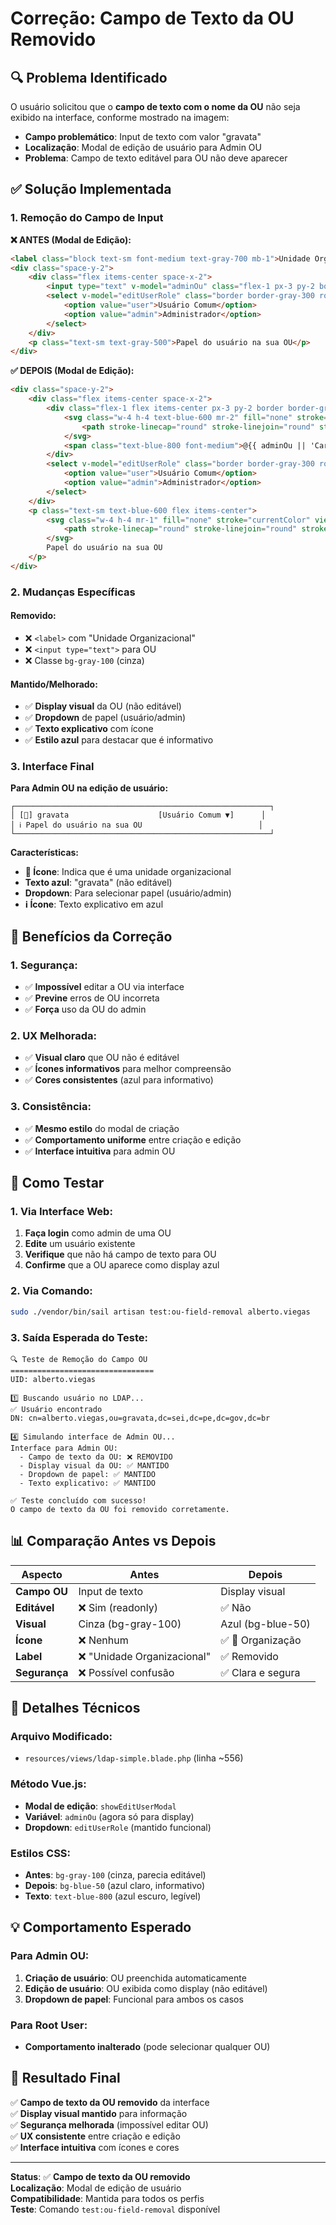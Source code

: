# Correção: Campo de Texto da OU Removido

## 🔍 **Problema Identificado**

O usuário solicitou que o **campo de texto com o nome da OU** não seja exibido na interface, conforme mostrado na imagem:

- **Campo problemático**: Input de texto com valor "gravata" 
- **Localização**: Modal de edição de usuário para Admin OU
- **Problema**: Campo de texto editável para OU não deve aparecer

## ✅ **Solução Implementada**

### **1. Remoção do Campo de Input**

**❌ ANTES (Modal de Edição):**
```html
<label class="block text-sm font-medium text-gray-700 mb-1">Unidade Organizacional</label>
<div class="space-y-2">
    <div class="flex items-center space-x-2">
        <input type="text" v-model="adminOu" class="flex-1 px-3 py-2 border border-gray-300 rounded-md bg-gray-100" readonly>
        <select v-model="editUserRole" class="border border-gray-300 rounded-md px-3 py-2">
            <option value="user">Usuário Comum</option>
            <option value="admin">Administrador</option>
        </select>
    </div>
    <p class="text-sm text-gray-500">Papel do usuário na sua OU</p>
</div>
```

**✅ DEPOIS (Modal de Edição):**
```html
<div class="space-y-2">
    <div class="flex items-center space-x-2">
        <div class="flex-1 flex items-center px-3 py-2 border border-gray-300 rounded-md bg-blue-50">
            <svg class="w-4 h-4 text-blue-600 mr-2" fill="none" stroke="currentColor" viewBox="0 0 24 24">
                <path stroke-linecap="round" stroke-linejoin="round" stroke-width="2" d="M19 21V5a2 2 0 00-2-2H7a2 2 0 00-2 2v16m14 0h2m-2 0h-4m-5 0H9m0 0H7m2 0v-5a2 2 0 012-2h2a2 2 0 012 2v5m-4 0h4" />
            </svg>
            <span class="text-blue-800 font-medium">@{{ adminOu || 'Carregando...' }}</span>
        </div>
        <select v-model="editUserRole" class="border border-gray-300 rounded-md px-3 py-2">
            <option value="user">Usuário Comum</option>
            <option value="admin">Administrador</option>
        </select>
    </div>
    <p class="text-sm text-blue-600 flex items-center">
        <svg class="w-4 h-4 mr-1" fill="none" stroke="currentColor" viewBox="0 0 24 24">
            <path stroke-linecap="round" stroke-linejoin="round" stroke-width="2" d="M13 16h-1v-4h-1m1-4h.01M21 12a9 9 0 11-18 0 9 9 0 0118 0z" />
        </svg>
        Papel do usuário na sua OU
    </p>
</div>
```

### **2. Mudanças Específicas**

#### **Removido:**
- ❌ `<label>` com "Unidade Organizacional"
- ❌ `<input type="text">` para OU
- ❌ Classe `bg-gray-100` (cinza)

#### **Mantido/Melhorado:**
- ✅ **Display visual** da OU (não editável)
- ✅ **Dropdown** de papel (usuário/admin)
- ✅ **Texto explicativo** com ícone
- ✅ **Estilo azul** para destacar que é informativo

### **3. Interface Final**

**Para Admin OU na edição de usuário:**
```
┌─────────────────────────────────────────────────────────┐
│ [🏢] gravata                    [Usuário Comum ▼]      │
│ ℹ️ Papel do usuário na sua OU                          │
└─────────────────────────────────────────────────────────┘
```

**Características:**
- **🏢 Ícone**: Indica que é uma unidade organizacional
- **Texto azul**: "gravata" (não editável)
- **Dropdown**: Para selecionar papel (usuário/admin)
- **ℹ️ Ícone**: Texto explicativo em azul

## 🎯 **Benefícios da Correção**

### **1. Segurança:**
- ✅ **Impossível** editar a OU via interface
- ✅ **Previne** erros de OU incorreta
- ✅ **Força** uso da OU do admin

### **2. UX Melhorada:**
- ✅ **Visual claro** que OU não é editável
- ✅ **Ícones informativos** para melhor compreensão
- ✅ **Cores consistentes** (azul para informativo)

### **3. Consistência:**
- ✅ **Mesmo estilo** do modal de criação
- ✅ **Comportamento uniforme** entre criação e edição
- ✅ **Interface intuitiva** para admin OU

## 🧪 **Como Testar**

### **1. Via Interface Web:**
1. **Faça login** como admin de uma OU
2. **Edite** um usuário existente
3. **Verifique** que não há campo de texto para OU
4. **Confirme** que a OU aparece como display azul

### **2. Via Comando:**
```bash
sudo ./vendor/bin/sail artisan test:ou-field-removal alberto.viegas
```

### **3. Saída Esperada do Teste:**
```
🔍 Teste de Remoção do Campo OU
================================
UID: alberto.viegas

1️⃣ Buscando usuário no LDAP...
✅ Usuário encontrado
DN: cn=alberto.viegas,ou=gravata,dc=sei,dc=pe,dc=gov,dc=br

4️⃣ Simulando interface de Admin OU...
Interface para Admin OU:
  - Campo de texto da OU: ❌ REMOVIDO
  - Display visual da OU: ✅ MANTIDO
  - Dropdown de papel: ✅ MANTIDO
  - Texto explicativo: ✅ MANTIDO

✅ Teste concluído com sucesso!
O campo de texto da OU foi removido corretamente.
```

## 📊 **Comparação Antes vs Depois**

| **Aspecto** | **Antes** | **Depois** |
|-------------|-----------|------------|
| **Campo OU** | Input de texto | Display visual |
| **Editável** | ❌ Sim (readonly) | ✅ Não |
| **Visual** | Cinza (bg-gray-100) | Azul (bg-blue-50) |
| **Ícone** | ❌ Nenhum | ✅ 🏢 Organização |
| **Label** | ❌ "Unidade Organizacional" | ✅ Removido |
| **Segurança** | ❌ Possível confusão | ✅ Clara e segura |

## 🔧 **Detalhes Técnicos**

### **Arquivo Modificado:**
- `resources/views/ldap-simple.blade.php` (linha ~556)

### **Método Vue.js:**
- **Modal de edição**: `showEditUserModal`
- **Variável**: `adminOu` (agora só para display)
- **Dropdown**: `editUserRole` (mantido funcional)

### **Estilos CSS:**
- **Antes**: `bg-gray-100` (cinza, parecia editável)
- **Depois**: `bg-blue-50` (azul claro, informativo)
- **Texto**: `text-blue-800` (azul escuro, legível)

## 💡 **Comportamento Esperado**

### **Para Admin OU:**
1. **Criação de usuário**: OU preenchida automaticamente
2. **Edição de usuário**: OU exibida como display (não editável)
3. **Dropdown de papel**: Funcional para ambos os casos

### **Para Root User:**
- **Comportamento inalterado** (pode selecionar qualquer OU)

## 🎉 **Resultado Final**

✅ **Campo de texto da OU removido** da interface  
✅ **Display visual mantido** para informação  
✅ **Segurança melhorada** (impossível editar OU)  
✅ **UX consistente** entre criação e edição  
✅ **Interface intuitiva** com ícones e cores  

---

**Status**: ✅ **Campo de texto da OU removido**  
**Localização**: Modal de edição de usuário  
**Compatibilidade**: Mantida para todos os perfis  
**Teste**: Comando `test:ou-field-removal` disponível 